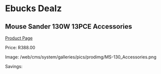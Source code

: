 
# Ebucks Dealz
## Mouse Sander 130W 13PCE Accessories
[Product Page](https://www.ebucks.com/web/shop/productSelected.do?prodId=1201220248&catId=717342768)

Price: R388.00

Image: /web/cms/system/galleries/pics/prodimg/MS-130_Accessories.png

Savings: 


	